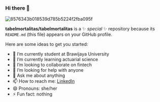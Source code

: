 ### Hi there 👋

![8576343b018539d785b5224f2fba095f](https://github.com/tabelmortalitas/tabelmortalitas/assets/159913850/fc14038f-d9b7-4936-bd85-86330c21cc12)

**tabelmortalitas/tabelmortalitas** is a ✨ _special_ ✨ repository because its `README.md` (this file) appears on your GitHub profile.

Here are some ideas to get you started:

- 🔭 I’m currently student at Brawijaya University
- 🌱 I’m currently learning actuarial science
- 👯 I’m looking to collaborate on fintech
- 🤔 I’m looking for help with anyone
- 💬 Ask me about anything
- 📫 How to reach me: [LinkedIn](https://www.linkedin.com/in/neysasls)
- 😄 Pronouns: she/her
- ⚡ Fun fact: nothing
